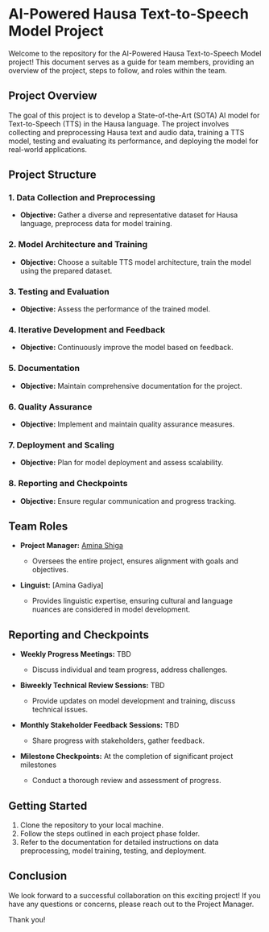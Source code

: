 # AI-Powered Hausa Text-to-Speech Model Project

Welcome to the repository for the AI-Powered Hausa Text-to-Speech Model project! This document serves as a guide for team members, providing an overview of the project, steps to follow, and roles within the team.

## Project Overview

The goal of this project is to develop a State-of-the-Art (SOTA) AI model for Text-to-Speech (TTS) in the Hausa language. The project involves collecting and preprocessing Hausa text and audio data, training a TTS model, testing and evaluating its performance, and deploying the model for real-world applications.

## Project Structure

### 1. Data Collection and Preprocessing

- **Objective:** Gather a diverse and representative dataset for Hausa language, preprocess data for model training.

### 2. Model Architecture and Training

- **Objective:** Choose a suitable TTS model architecture, train the model using the prepared dataset.

### 3. Testing and Evaluation

- **Objective:** Assess the performance of the trained model.

### 4. Iterative Development and Feedback

- **Objective:** Continuously improve the model based on feedback.

### 5. Documentation

- **Objective:** Maintain comprehensive documentation for the project.

### 6. Quality Assurance

- **Objective:** Implement and maintain quality assurance measures.

### 7. Deployment and Scaling

- **Objective:** Plan for model deployment and assess scalability.

### 8. Reporting and Checkpoints

- **Objective:** Ensure regular communication and progress tracking.

## Team Roles

- **Project Manager:** [Amina Shiga](https://github.com/Sheega-ameenah)
  - Oversees the entire project, ensures alignment with goals and objectives.


- **Linguist:** [Amina Gadiya]
  - Provides linguistic expertise, ensuring cultural and language nuances are considered in model development.

## Reporting and Checkpoints

- **Weekly Progress Meetings:** TBD
  - Discuss individual and team progress, address challenges.

- **Biweekly Technical Review Sessions:** TBD
  - Provide updates on model development and training, discuss technical issues.

- **Monthly Stakeholder Feedback Sessions:** TBD
  - Share progress with stakeholders, gather feedback.

- **Milestone Checkpoints:** At the completion of significant project milestones
  - Conduct a thorough review and assessment of progress.

## Getting Started

1. Clone the repository to your local machine.
2. Follow the steps outlined in each project phase folder.
3. Refer to the documentation for detailed instructions on data preprocessing, model training, testing, and deployment.


## Conclusion

We look forward to a successful collaboration on this exciting project! If you have any questions or concerns, please reach out to the Project Manager.

Thank you!
